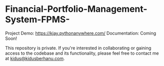 # Financial-Portfolio-Management-System-FPMS-
Project Demo:  https://kjay.pythonanywhere.com/
Documentation: Coming Soon!

This repository is private. If you're interested in collaborating or gaining access to the codebase and its functionality, please feel free to contact me at kidus@kidusberhanu.com.

